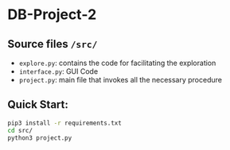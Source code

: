 # DB-Project-2

## Source files `/src/`

- `explore.py`: contains the code for facilitating the exploration
- `interface.py`: GUI Code
- `project.py`: main file that invokes all the necessary procedure

## Quick Start:

```bash
pip3 install -r requirements.txt
cd src/
python3 project.py
```
